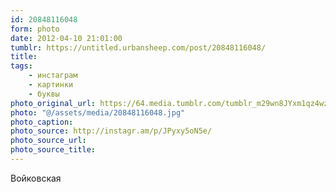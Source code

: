 ```yaml
---
id: 20848116048
form: photo
date: 2012-04-10 21:01:00
tumblr: https://untitled.urbansheep.com/post/20848116048/
title:
tags:
    - инстаграм
    - картинки
    - буквы
photo_original_url: https://64.media.tumblr.com/tumblr_m29wn8JYxm1qz4wzio1_640.jpg
photo: "@/assets/media/20848116048.jpg"
photo_caption:
photo_source: http://instagr.am/p/JPyxy5oN5e/
photo_source_url:
photo_source_title:
---
```


<p>Войковская</p>
